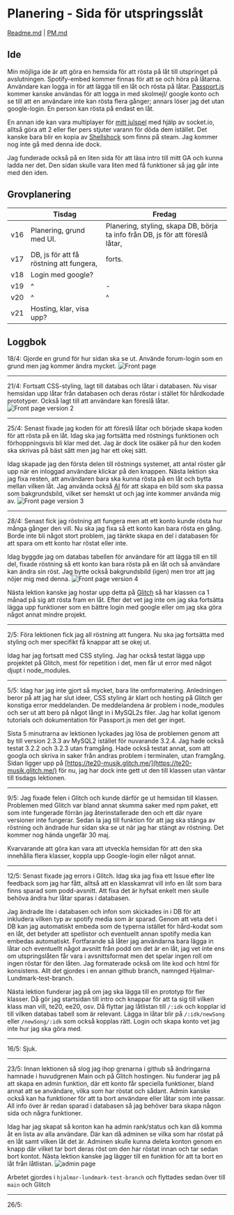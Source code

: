 # Planering - Sida för utspringsslåt

[Readme.md](/README.md) | [PM.md](/PM.md)

## Ide

Min möjliga ide är att göra en hemsida för att rösta på låt till utspringet på avslutningen. Spotify-embed kommer finnas för att se och höra på låtarna. Användare kan logga in för att lägga till en låt och rösta på låtar. [Passport.js](https://www.npmjs.com/package/passport) kommer kanske användas för att logga in med skolmejl/ google konto och se till att en användare inte kan rösta flera gånger; annars löser jag det utan google-login. En person  kan rösta på endast en låt. 

En annan ide kan vara multiplayer för [mitt julspel](https://github.com/Hjalmar-Lundmark/te20-spel) med hjälp av socket.io, alltså göra att 2 eller fler pers stjuter varann för döda dem istället. Det kanske bara blir en kopia av [Shellshock](https://store.steampowered.com/app/326460/ShellShock_Live/) som finns på steam. Jag kommer nog inte gå med denna ide dock. 

Jag funderade också på en liten sida för att läsa intro till mitt GA och kunna ladda ner det. Den sidan skulle vara liten med få funktioner så jag går inte med den iden. 

## Grovplanering 

|   | Tisdag  | Fredag  |
|---|---|---|
| v16  | Planering, grund med UI.  | Planering, styling, skapa DB, börja ta info från DB, js för att föreslå låtar,  |
| v17  | DB, js för att få röstning att fungera,   | forts.  |
| v18  | Login med google?  |   |
| v19  | ^  | -  |
| v20  | ^  | ^  |
| v21  | Hosting, klar, visa upp?  |   |


## Loggbok
18/4: Gjorde en grund för hur sidan ska se ut. Använde forum-login som en grund men jag kommer ändra mycket.
![Front page](/public/images/frontPage.jpg "Front page")

***

21/4: Fortsatt CSS-styling, lagt till databas och låtar i databasen. Nu visar hemsidan upp låtar från databasen och deras röstar i stället för hårdkodade prototyper. Också lagt till att användare kan föreslå låtar. 
![Front page version 2](/public/images/frontPage_v2.jpg "Front page version 2")

***

25/4: Senast fixade jag koden för att föreslå låtar och började skapa koden för att rösta på en låt. Idag ska jag fortsätta med röstnings funktionen och förhoppningsvis bli klar med det. Jag är dock lite osäker på hur den koden ska skrivas på bäst sätt men jag har ett okej sätt. 

Idag skapade jag den första delen till röstnings systemet, att antal röster går upp när en inloggad användare klickar på den knappen. Nästa lektion ska jag fixa resten, att användaren bara ska kunna rösta på en låt och bytta mellan vilken låt. Jag använda också [AI](https://hotpot.ai/art-generator) för att skapa en bild som ska passa som bakgrundsbild, vilket ser hemskt ut och jag inte kommer använda mig av. 
![Front page version 3](/public/images/frontPage_v3.jpg "Front page version 3")

***

28/4: Senast fick jag röstning att fungera men att ett konto kunde rösta hur många gånger den vill. Nu ska jag fixa så ett konto kan bara rösta en gång. Borde inte bli något stort problem, jag tänkte skapa en del i databasen för att spara om ett konto har röstat eller inte. 

Idag byggde jag om databas tabellen för användare för att lägga till en till del, fixade röstning så ett konto kan bara rösta på en låt och så användare kan ändra sin röst. Jag bytte också bakgrundsbild (igen) men tror att jag nöjer mig med denna. 
![Front page version 4](/public/images/frontPage_v4.jpg "Front page version 4")

Nästa lektion kanske jag hostar upp detta på [Glitch](https://glitch.com/) så har klassen ca 1 månad på sig att rösta fram en låt. Efter det vet jag inte om jag ska fortsätta lägga upp funktioner som en bättre login med google eller om jag ska göra något annat mindre projekt. 

***

2/5: Föra lektionen fick jag all röstning att fungera. Nu ska jag fortsätta med styling och mer specifikt få knappar att se okej ut. 

Idag har jag fortsatt med CSS styling. Jag har också testat lägga upp projektet på Glitch, mest för repetition i det, men får ut error med något djupt i node_modules. 

***

5/5: Idag har jag inte gjort så mycket, bara lite omformatering. Anledningen beror på att jag har slut ideer, CSS styling är klart och hosting på Glitch ger konstiga error meddelanden. De meddelandena är problem i node_modules och ser ut att bero på något långt in i MySQL2s filer. 
Jag har kollat igenom tutorials och dokumentation för Passport.js men det ger inget. 

Sista 5 minutrarna av lektionen lyckades jag lösa de problemen genom att by till version 2.3.3 av MySQL2 istället för nuvarande 3.2.4. Jag hade också testat 3.2.2 och 3.2.3 utan framgång. Hade också testat annat, som att googla och skriva in saker från andras problem i terminalen, utan framgång. Sidan ligger upp på [https://te20-musik.glitch.me/](https://te20-musik.glitch.me/) för nu, jag har dock inte gett ut den till klassen utan väntar till tisdags lektionen. 

***

9/5: Jag fixade felen i Glitch och kunde därför ge ut hemsidan till klassen. Problemen med Glitch var bland annat skumma saker med npm paket, ett som inte fungerade förrän jag återinstallerade den och ett där nyare versioner inte fungerar. Sedan la jag till funktion för att jag ska stänga av röstning och ändrade hur sidan ska se ut när jag har stängt av röstning. Det kommer nog hända ungefär 30 maj. 

Kvarvarande att göra kan vara att utveckla hemsidan för att den ska innehålla flera klasser, koppla upp Google-login eller något annat.  

***

12/5: Senast fixade jag errors i Glitch. Idag ska jag fixa ett Issue efter lite feedback som jag har fått, alltså att en klasskamrat vill info en låt som bara finns sparad som podd-avsnitt. Att fixa det är hyfsat enkelt men skulle behöva ändra hur låtar sparas i databasen.

Jag ändrade lite i databasen och infon som skickades in i DB för att inkludera vilken typ av spotify media som är sparad. Genom att veta det i DB kan jag automatiskt embeda som de typerna istället för hård-kodat som en låt, det betyder att spellistor och eventuellt annan spotify media kan embedas automatiskt. Fortfarande så låter jag användarna bara lägga in låtar och eventuellt något avsnitt från podd om det är en låt, jag vet inte ens om utspringslåten får vara i avsnittsformat men det spelar ingen roll om ingen röstar för den låten. Jag formaterade också om lite kod och html för konsistens. Allt det gjordes i en annan github branch, namnged Hjalmar-Lundmark-test-branch. 

Nästa lektion funderar jag på om jag ska lägga till en prototyp för fler klasser. Då gör jag startsidan till intro och knappar för att ta sig till vilken klass man vill, te20, ee20, osv. Då flyttar jag låtlistan till ```/:idk``` och kopplar id till vilken databas tabell som är relevant. Lägga in låtar blir på ```/:idk/newSong``` eller ```/newSong/:idk``` som också kopplas rätt. Login och skapa konto vet jag inte hur jag ska göra med. 

***

16/5: Sjuk. 

***

23/5: Innan lektionen så slog jag ihop grenarna i github så ändringarna hamnade i huvudgrenen Main och på Glitch hostingen. Nu funderar jag på att skapa en admin funktion, där ett konto får speciella funktioner, bland annat att se användare, vilka som har röstat och sådant. Admin kanske också kan ha funktioner för att ta bort användare eller låtar som inte passar. All info över är redan sparad i databasen så jag behöver bara skapa någon sida och några funktioner. 

Idag har jag skapat så konton kan ha admin rank/status och kan då komma åt en lista av alla användare. Där kan då adminen se vilka som har röstat på en låt samt vilken låt det är. Adminen skulle kunna deleta konton genom en knapp där vilket tar bort deras röst om den har röstat innan och tar sedan bort kontot. Nästa lektion kanske jag lägger till en funktion för att ta bort en låt från låtlistan. 
![admin page](/public/images/admin.jpg "Admin page")

Arbetet gjordes i ```hjalmar-lundmark-test-branch``` och flyttades sedan över till ```main``` och Glitch

***

26/5: 